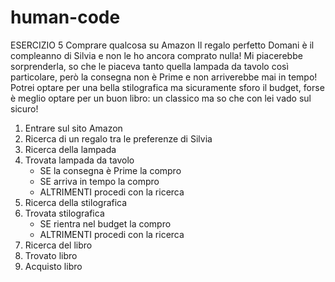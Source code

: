 # human-code

ESERCIZIO 5
Comprare qualcosa su Amazon 
Il regalo perfetto
Domani è il compleanno di Silvia e non le ho ancora comprato nulla! Mi piacerebbe sorprenderla, so che le piaceva tanto quella lampada da tavolo così particolare, però la consegna non è Prime e non arriverebbe mai in tempo! Potrei optare per una bella stilografica ma sicuramente sforo il budget, forse è meglio optare per un buon libro: un classico ma so che con lei vado sul sicuro!


1. Entrare sul sito Amazon
2. Ricerca di un regalo tra le preferenze di Silvia
3. Ricerca della lampada
4.  Trovata lampada da tavolo
    - SE la consegna è Prime la compro
    - SE arriva in tempo la compro
    - ALTRIMENTI procedi con la ricerca
5.  Ricerca della stilografica
6.  Trovata stilografica
    - SE rientra nel budget la compro
    - ALTRIMENTI procedi con la ricerca
7.  Ricerca del libro
8.  Trovato libro
9.  Acquisto libro